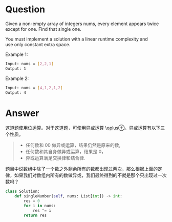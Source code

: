 # Question
Given a non-empty array of integers nums, every element appears twice except for one. Find that single one.

You must implement a solution with a linear runtime complexity and use only constant extra space.

Example 1:
```bash
Input: nums = [2,2,1]
Output: 1
```
Example 2:
```bash
Input: nums = [4,1,2,1,2]
Output: 4
```

# Answer
这道题使用位运算。对于这道题，可使用异或运算 \oplus⊕。异或运算有以下三个性质。

> - 任何数和 00 做异或运算，结果仍然是原来的数,
> - 任何数和其自身做异或运算，结果是 0，
> - 异或运算满足交换律和结合律.

题目中说数组中除了一个数之外剩余所有的数都出现过两次，那么根据上面的定律，如果我们对数组内所有的数做异或，我们最终得到的不就是那个只出现过一次数吗？
```python
class Solution:
    def singleNumber(self, nums: List[int]) -> int:
        res = 0
        for i in nums:
            res ^= i
        return res
```
